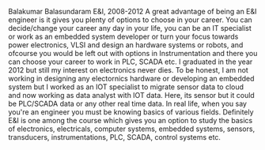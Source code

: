 Balakumar Balasundaram
E&I, 2008-2012
A great advantage of being an E&I engineer is it gives you plenty of options to choose in your career. You can decide/change your career any day in your life, you can be an IT specialist or work as an embedded system developer or turn your focus towards power electronics, VLSI and design an hardware systems or robots, and ofcourse you would be left out with options in Instrumentation and there you can choose your career to work in PLC, SCADA etc. I graduated in the year 2012 but still my interest on electronics never dies. To be honest, I am not working in designing any electornics hardware or developing an embedded system but I worked as an IOT specialist to migrate sensor data to cloud and now working as data analyst with IOT data. Here, its sensor but it could be PLC/SCADA data or any other real time data. In real life, when you say you're an engineer you must be knowing basics of various fields. Definitely E&I is one among the course which gives you an option to study the basics of electronics, electricals, computer systems, embedded systems, sensors, transducers, instrumentations, PLC, SCADA, control systems etc.

